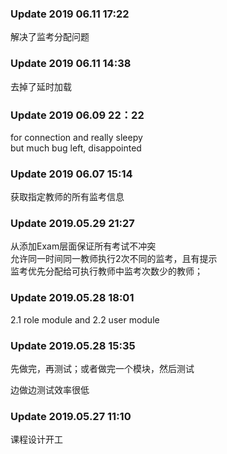 ### Update 2019 06.11 17:22
解决了监考分配问题
### Update 2019 06.11 14:38
去掉了延时加载
### Update 2019 06.09 22：22
for connection and really sleepy<br>
but much bug left, disappointed
### Update 2019 06.07 15:14
获取指定教师的所有监考信息
### Update 2019.05.29 21:27
从添加Exam层面保证所有考试不冲突<br>
允许同一时间同一教师执行2次不同的监考，且有提示<br>
监考优先分配给可执行教师中监考次数少的教师；
### Update 2019.05.28 18:01
2.1 role module  and 2.2 user module

### Update 2019.05.28 15:35
先做完，再测试；或者做完一个模块，然后测试

边做边测试效率很低

### Update 2019.05.27 11:10
课程设计开工